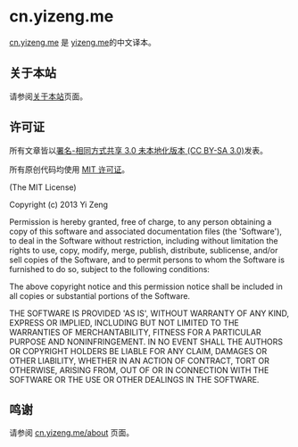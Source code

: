 # cn.yizeng.me

[cn.yizeng.me](http://cn.yizeng.me) 是 [yizeng.me](http://yizeng.me)的中文译本。

## 关于本站

请参阅[关于本站](http://cn.yizeng.me/about)页面。

## 许可证
所有文章皆以[署名-相同方式共享 3.0 未本地化版本 (CC BY-SA 3.0)](http://creativecommons.org/licenses/by-sa/3.0/deed.zh)发表。

所有原创代码均使用 [MIT 许可证](http://opensource.org/licenses/MIT)。

(The MIT License)

Copyright (c) 2013 Yi Zeng

Permission is hereby granted, free of charge, to any person obtaining a copy
of this software and associated documentation files (the 'Software'), to deal
in the Software without restriction, including without limitation the rights
to use, copy, modify, merge, publish, distribute, sublicense, and/or sell
copies of the Software, and to permit persons to whom the Software is
furnished to do so, subject to the following conditions:

The above copyright notice and this permission notice shall be included in all
copies or substantial portions of the Software.

THE SOFTWARE IS PROVIDED 'AS IS', WITHOUT WARRANTY OF ANY KIND, EXPRESS OR
IMPLIED, INCLUDING BUT NOT LIMITED TO THE WARRANTIES OF MERCHANTABILITY,
FITNESS FOR A PARTICULAR PURPOSE AND NONINFRINGEMENT. IN NO EVENT SHALL THE
AUTHORS OR COPYRIGHT HOLDERS BE LIABLE FOR ANY CLAIM, DAMAGES OR OTHER
LIABILITY, WHETHER IN AN ACTION OF CONTRACT, TORT OR OTHERWISE, ARISING FROM,
OUT OF OR IN CONNECTION WITH THE SOFTWARE OR THE USE OR OTHER DEALINGS IN THE
SOFTWARE.

## 鸣谢
请参阅 [cn.yizeng.me/about](http://cn.yizeng.me/about/) 页面。

